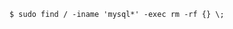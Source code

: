 <!-- usedin: [ _includes/_inlines/Tutorials/common/2014-09-26-uninstall-mysql] - layout:code post: 2014-09-26-uninstall-mysql_when-using-cloud-66-to-[deploy-t -->

```
$ sudo find / -iname 'mysql*' -exec rm -rf {} \;
```

